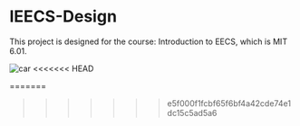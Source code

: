 # IEECS-Design

This project is designed for the course: Introduction to EECS, which is MIT 6.01.


![car](../IEECS-Design\car.png)
<<<<<<< HEAD

=======
>>>>>>> e5f000f1fcbf65f6bf4a42cde74e1dc15c5ad5a6
